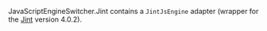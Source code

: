 JavaScriptEngineSwitcher.Jint contains a `JintJsEngine` adapter (wrapper for the [Jint](http://github.com/sebastienros/jint) version 4.0.2).